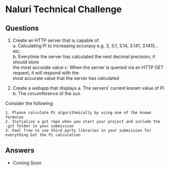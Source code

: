 # Naluri Technical Challenge
## Questions

1. Create an HTTP server that is capable of <br/>
	a. Calculating Pi to increasing accuracy e.g. 3, 3.1, 3.14, 3.141, 3.1415… etc. <br/>
	b. Everytime the server has calculated the next decimal precision, it should store <br/> the most accurate value
	c. When the server is queried via an HTTP GET request, it will respond with the <br/> most accurate value that the server has calculated <br/>

2. Create a webapp that displays
	a. The servers’ current known value of Pi
	b. The circumference of the sun

Consider the following:

	1. Please calculate Pi algorithmically by using one of the known formulas
	2. Initialize a git repo when you start your project and include the .git folder in your submission
	3. Feel free to use third party libraries in your submission for everything but the Pi calculation


## Answers
- Coming Soon
